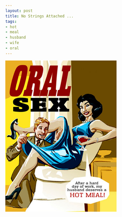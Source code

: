 ```yaml
--- 
layout: post
title: No Strings Attached ...
tags: 
- hot
- meal
- husband
- wife
- oral
---
```

<a class="image" href="/images/2008/07/oral.jpg"><img class="alignnone size-full wp-image-255" title="oral" src="/images/2008/07/oral.jpg" alt="" width="350" height="477" /></a>
